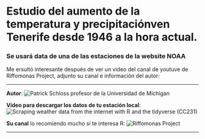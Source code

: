 # **Estudio del aumento de la temperatura y precipitaciónven Tenerife desde 1946 a la hora actual.**

### Se usará data de una de las estaciones de la website NOAA

Me ersultó interesante después de ver un video del canal de youtuve de Riffomonas Project, adjunto su canal e información del autor:

--- 

**Autor**: ![Patrick Schloss profesor de la Universidad de Míchigan](https://medicine.umich.edu/dept/microbiology-immunology/patrick-schloss-phd)

**Vídeo para descargar los datos de tu estación local**: ![Scraping weather data from the internet with R and the tidyverse (CC231)
](https://www.youtube.com/watch?v=V5Df6vw4-e8&t=1208s&ab_channel=RiffomonasProject)

**Su canal** lo recomiendo mucho si te interesa R: ![Riffomonas Project](https://www.youtube.com/c/RiffomonasProject)

---
